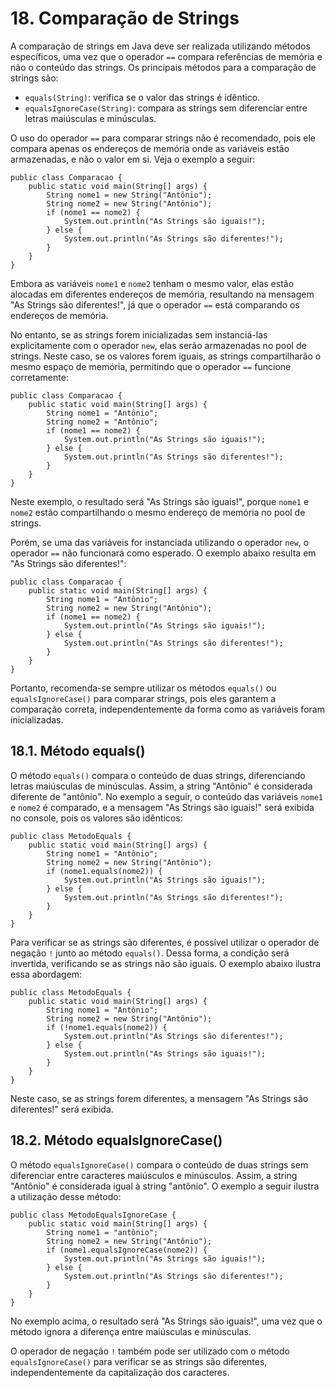 # 18. Comparação de Strings

A comparação de strings em Java deve ser realizada utilizando métodos específicos, uma vez que o operador `==` compara referências de memória e não o conteúdo das strings. Os principais métodos para a comparação de strings são:

- `equals(String)`: verifica se o valor das strings é idêntico.
- `equalsIgnoreCase(String)`: compara as strings sem diferenciar entre letras maiúsculas e minúsculas.

O uso do operador `==` para comparar strings não é recomendado, pois ele compara apenas os endereços de memória onde as variáveis estão armazenadas, e não o valor em si. Veja o exemplo a seguir:

```
public class Comparacao {
    public static void main(String[] args) {
        String nome1 = new String("Antônio");
        String nome2 = new String("Antônio");
        if (nome1 == nome2) {
            System.out.println("As Strings são iguais!");
        } else {
            System.out.println("As Strings são diferentes!");
        }
    }
}
```

Embora as variáveis `nome1` e `nome2` tenham o mesmo valor, elas estão alocadas em diferentes endereços de memória, resultando na mensagem "As Strings são diferentes!", já que o operador `==` está comparando os endereços de memória.

No entanto, se as strings forem inicializadas sem instanciá-las explicitamente com o operador `new`, elas serão armazenadas no pool de strings. Neste caso, se os valores forem iguais, as strings compartilharão o mesmo espaço de memória, permitindo que o operador `==` funcione corretamente:

```
public class Comparacao {
    public static void main(String[] args) {
        String nome1 = "Antônio";
        String nome2 = "Antônio";
        if (nome1 == nome2) {
            System.out.println("As Strings são iguais!");
        } else {
            System.out.println("As Strings são diferentes!");
        }
    }
}
```

Neste exemplo, o resultado será "As Strings são iguais!", porque `nome1` e `nome2` estão compartilhando o mesmo endereço de memória no pool de strings.

Porém, se uma das variáveis for instanciada utilizando o operador `new`, o operador `==` não funcionará como esperado. O exemplo abaixo resulta em "As Strings são diferentes!":

```
public class Comparacao {
    public static void main(String[] args) {
        String nome1 = "Antônio";
        String nome2 = new String("Antônio");
        if (nome1 == nome2) {
            System.out.println("As Strings são iguais!");
        } else {
            System.out.println("As Strings são diferentes!");
        }
    }
}
```

Portanto, recomenda-se sempre utilizar os métodos `equals()` ou `equalsIgnoreCase()` para comparar strings, pois eles garantem a comparação correta, independentemente da forma como as variáveis foram inicializadas.

## 18.1. Método equals()

O método `equals()` compara o conteúdo de duas strings, diferenciando letras maiúsculas de minúsculas. Assim, a string "Antônio" é considerada diferente de "antônio". No exemplo a seguir, o conteúdo das variáveis `nome1` e `nome2` é comparado, e a mensagem "As Strings são iguais!" será exibida no console, pois os valores são idênticos:

```
public class MetodoEquals {
    public static void main(String[] args) {
        String nome1 = "Antônio";
        String nome2 = new String("Antônio");
        if (nome1.equals(nome2)) {
            System.out.println("As Strings são iguais!");
        } else {
            System.out.println("As Strings são diferentes!");
        }
    }
}
```

Para verificar se as strings são diferentes, é possível utilizar o operador de negação `!` junto ao método `equals()`. Dessa forma, a condição será invertida, verificando se as strings não são iguais. O exemplo abaixo ilustra essa abordagem:

```
public class MetodoEquals {
    public static void main(String[] args) {
        String nome1 = "Antônio";
        String nome2 = new String("Antônio");
        if (!nome1.equals(nome2)) { 
            System.out.println("As Strings são diferentes!");
        } else {
            System.out.println("As Strings são iguais!");
        }
    }
}
```

Neste caso, se as strings forem diferentes, a mensagem "As Strings são diferentes!" será exibida.

## 18.2. Método equalsIgnoreCase()

O método `equalsIgnoreCase()` compara o conteúdo de duas strings sem diferenciar entre caracteres maiúsculos e minúsculos. Assim, a string "Antônio" é considerada igual à string "antônio". O exemplo a seguir ilustra a utilização desse método:

```
public class MetodoEqualsIgnoreCase {
    public static void main(String[] args) {
        String nome1 = "antônio";
        String nome2 = new String("Antônio");
        if (nome1.equalsIgnoreCase(nome2)) { 
            System.out.println("As Strings são iguais!");
        } else {
            System.out.println("As Strings são diferentes!");
        }
    }
}
```

No exemplo acima, o resultado será "As Strings são iguais!", uma vez que o método ignora a diferença entre maiúsculas e minúsculas.

O operador de negação `!` também pode ser utilizado com o método `equalsIgnoreCase()` para verificar se as strings são diferentes, independentemente da capitalização dos caracteres.